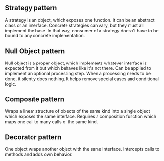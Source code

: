 ## Strategy pattern

A strategy is an object, which exposes one function. It can be an abstract class or an interface. Concrete strategies can vary, but they must all implement the base. In that way, consumer of a strategy doesn't have to be bound to any concrete implementation.

## Null Object pattern

Null object is a proper object, which implements whatever interface is expected from it but which behaves like it's not there. 
Can be applied to implement an optional processing step. When a processing needs to be done, it silently does nothing. It helps remove special cases and conditional logic.

## Composite pattern

Wraps a linear structure of objects of the same kind into a single object which exposes the same interface. Requires a composition function which maps one call to many calls of the same kind.

## Decorator pattern

One object wraps another object with the same interface. Intercepts calls to methods and adds own behavior.
